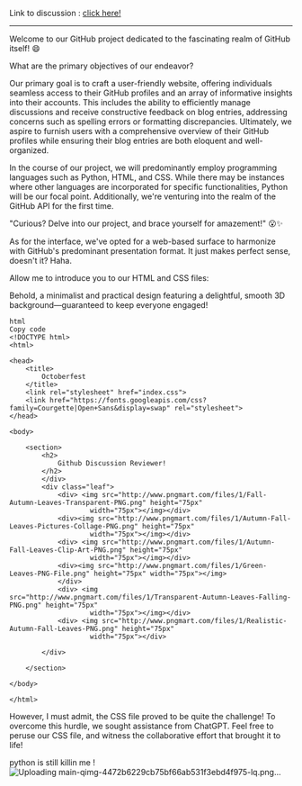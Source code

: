 Link to discussion : 
[click here!](https://github.com/HamidrezaRahimian/Python-Programming/discussions)

__________________________________________________________________________________________________________
Welcome to our GitHub project dedicated to the fascinating realm of GitHub itself! 😄

What are the primary objectives of our endeavor?

Our primary goal is to craft a user-friendly website, offering individuals seamless access to their GitHub profiles and an array of informative insights into their accounts. This includes the ability to efficiently manage discussions and receive constructive feedback on blog entries, addressing concerns such as spelling errors or formatting discrepancies. Ultimately, we aspire to furnish users with a comprehensive overview of their GitHub profiles while ensuring their blog entries are both eloquent and well-organized.

In the course of our project, we will predominantly employ programming languages such as Python, HTML, and CSS. While there may be instances where other languages are incorporated for specific functionalities, Python will be our focal point. Additionally, we're venturing into the realm of the GitHub API for the first time.

"Curious? Delve into our project, and brace yourself for amazement!" 😮✨

As for the interface, we've opted for a web-based surface to harmonize with GitHub's predominant presentation format. It just makes perfect sense, doesn't it? Haha.

Allow me to introduce you to our HTML and CSS files:

Behold, a minimalist and practical design featuring a delightful, smooth 3D background—guaranteed to keep everyone engaged!

```
html
Copy code
<!DOCTYPE html>
<html>

<head>
    <title>
        Octoberfest
    </title>
    <link rel="stylesheet" href="index.css">
    <link href="https://fonts.googleapis.com/css?family=Courgette|Open+Sans&display=swap" rel="stylesheet">
</head>

<body>

    <section>
        <h2>
            Github Discussion Reviewer!
        </h2>
        </div>
        <div class="leaf">
            <div> <img src="http://www.pngmart.com/files/1/Fall-Autumn-Leaves-Transparent-PNG.png" height="75px"
                    width="75px"></img></div>
            <div><img src="http://www.pngmart.com/files/1/Autumn-Fall-Leaves-Pictures-Collage-PNG.png" height="75px"
                    width="75px"></img></div>
            <div> <img src="http://www.pngmart.com/files/1/Autumn-Fall-Leaves-Clip-Art-PNG.png" height="75px"
                    width="75px"></img></div>
            <div><img src="http://www.pngmart.com/files/1/Green-Leaves-PNG-File.png" height="75px" width="75px"></img>
            </div>
            <div> <img src="http://www.pngmart.com/files/1/Transparent-Autumn-Leaves-Falling-PNG.png" height="75px"
                    width="75px"></img></div>
            <div> <img src="http://www.pngmart.com/files/1/Realistic-Autumn-Fall-Leaves-PNG.png" height="75px"
                    width="75px"></div>
           
        </div>

    </section>

</body>

</html>
```
However, I must admit, the CSS file proved to be quite the challenge! To overcome this hurdle, we sought assistance from ChatGPT. Feel free to peruse our CSS file, and witness the collaborative effort that brought it to life!



python is still killin me !
![Uploading main-qimg-4472b6229cb75bf66ab531f3ebd4f975-lq.png…]()
